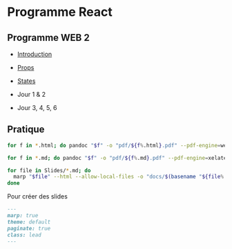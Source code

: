 # Programme React

## Programme WEB 2

- [Introduction](https://antoine07.github.io/react_web2/001_introduction.html)

- [Props](https://antoine07.github.io/react_web2/002_props.html)

- [States](https://antoine07.github.io/react_web2/003_state.html)

- Jour 1 & 2


- Jour 3, 4, 5, 6


## Pratique

```bash
for f in *.html; do pandoc "$f" -o "pdf/${f%.html}.pdf" --pdf-engine=weasyprint; done

for f in *.md; do pandoc "$f" -o "pdf/${f%.md}.pdf" --pdf-engine=xelatex --standalone; done

for file in Slides/*.md; do
  marp "$file" --html --allow-local-files -o "docs/$(basename "${file%.md}.html")"
done

```

Pour créer des slides 

```md
---
marp: true
theme: default
paginate: true
class: lead
---
```